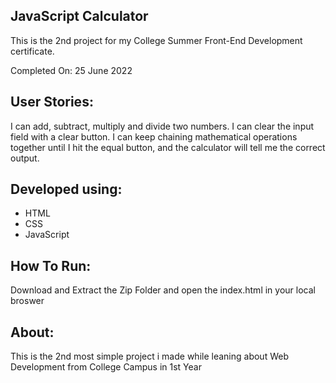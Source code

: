 ## JavaScript Calculator 
This is the 2nd project for my College Summer Front-End Development certificate.

Completed On: 25 June 2022

## User Stories:
I can add, subtract, multiply and divide two numbers.
I can clear the input field with a clear button.
I can keep chaining mathematical operations together until I hit the equal button, and the calculator will tell me the correct output.

## Developed using:
- HTML
- CSS
- JavaScript

## How To Run:
Download and Extract the Zip Folder and open the index.html in your local broswer

## About:
This is the 2nd most simple project i made while leaning about Web Development from College Campus in 1st Year 
